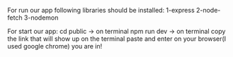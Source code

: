 For run our app following libraries should be installed:
1-express
2-node-fetch
3-nodemon

For start our app:
cd public -> on terminal
npm run dev -> on terminal
copy the link that will show up on the terminal
paste and enter on your browser(I used google chrome)
you are in!
